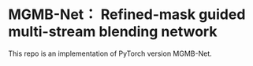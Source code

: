 # MGMB-Net： Refined-mask guided multi-stream blending network
This repo is an implementation of PyTorch version MGMB-Net.
